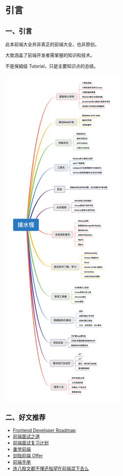 # 引言

## 一、引言

此本前端大全并非真正的前端大全，也非原创。

大致涵盖了前端开发者需掌握的知识和技术。

不是保姆级 Tutorial，只是主要知识点的总结。

![前端知识点](<.gitbook/assets/image (5) (1) (1) (1).png>)

## 二、好文推荐

* [Frontend Developer Roadmap](https://roadmap.sh/frontend)
* [前端面试之道](https://juejin.cn/book/6844733763675488269)
* [前端面试复习计划](https://juejin.cn/post/7061588533214969892)
* [重学前端](https://doc.vercel.app/frontend/)
* [剑指前端 Offer](https://febook.hzfe.org/awesome-interview/)
* [前端手册](http://fe.leozhang2018.me/index.html)
* [连八股文都不懂还指望在前端混下去么](https://juejin.cn/post/7016593221815910408)
